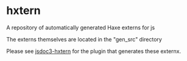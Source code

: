 hxtern
======

A repository of automatically generated Haxe externs for js

The externs themselves are located in the "gen_src" directory

Please see [jsdoc3-hxtern](https://github.com/jdonaldson/jsdoc3-hxtern) for the
plugin that generates these externx.
